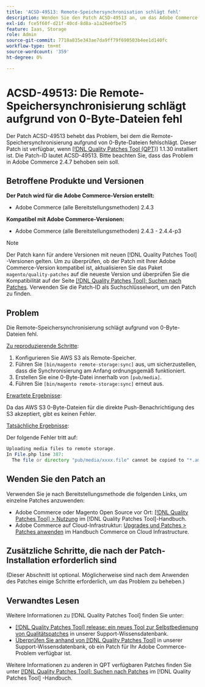 ```yaml
---
title: 'ACSD-49513: Remote-Speichersynchronisation schlägt fehl'
description: Wenden Sie den Patch ACSD-49513 an, um das Adobe Commerce-Problem zu beheben, bei dem die Remote-Speichersynchronisierung aufgrund von 0-Byte-Dateien fehlschlägt.
exl-id: fce5f60f-d21f-40cd-8d8a-a1a26e0fbe75
feature: Iaas, Storage
role: Admin
source-git-commit: 7718a835e343ae7da9ff79f690503b4ee1d140fc
workflow-type: tm+mt
source-wordcount: '359'
ht-degree: 0%

---
```


# ACSD-49513: Die Remote-Speichersynchronisierung schlägt aufgrund von 0-Byte-Dateien fehl

Der Patch ACSD-49513 behebt das Problem, bei dem die Remote-Speichersynchronisierung aufgrund von 0-Byte-Dateien fehlschlägt. Dieser Patch ist verfügbar, wenn [[!DNL Quality Patches Tool (QPT)]](/help/announcements/adobe-commerce-announcements/magento-quality-patches-released-new-tool-to-self-serve-quality-patches.md) 1.1.30 installiert ist. Die Patch-ID lautet ACSD-49513. Bitte beachten Sie, dass das Problem in Adobe Commerce 2.4.7 behoben sein soll.

## Betroffene Produkte und Versionen

**Der Patch wird für die Adobe Commerce-Version erstellt:**

* Adobe Commerce (alle Bereitstellungsmethoden) 2.4.3

**Kompatibel mit Adobe Commerce-Versionen:**

* Adobe Commerce (alle Bereitstellungsmethoden) 2.4.3 - 2.4.4-p3

>[!NOTE]
>
>Der Patch kann für andere Versionen mit neuen [!DNL Quality Patches Tool] -Versionen gelten. Um zu überprüfen, ob der Patch mit Ihrer Adobe Commerce-Version kompatibel ist, aktualisieren Sie das Paket `magento/quality-patches` auf die neueste Version und überprüfen Sie die Kompatibilität auf der Seite [[!DNL Quality Patches Tool]: Suchen nach Patches](https://experienceleague.adobe.com/tools/commerce-quality-patches/index.html). Verwenden Sie die Patch-ID als Suchschlüsselwort, um den Patch zu finden.

## Problem

Die Remote-Speichersynchronisierung schlägt aufgrund von 0-Byte-Dateien fehl.

<u>Zu reproduzierende Schritte</u>:

1. Konfigurieren Sie AWS S3 als Remote-Speicher.
1. Führen Sie `[bin/magento remote-storage:sync]` aus, um sicherzustellen, dass die Synchronisierung am Anfang ordnungsgemäß funktioniert.
1. Erstellen Sie eine 0-Byte-Datei innerhalb von `[pub/media]`.
1. Führen Sie `[bin/magento remote-storage:sync]` erneut aus.

<u>Erwartete Ergebnisse</u>:

Da das AWS S3 0-Byte-Dateien für die direkte Push-Benachrichtigung des S3 akzeptiert, gibt es keinen Fehler.

<u>Tatsächliche Ergebnisse</u>:

Der folgende Fehler tritt auf:

```PHP
Uploading media files to remote storage.
In File.php line 387:
  The file or directory "pub/media/xxxx.file" cannot be copied to "*.amazonaws.com/media/xxxx.file"
```

## Wenden Sie den Patch an

Verwenden Sie je nach Bereitstellungsmethode die folgenden Links, um einzelne Patches anzuwenden:

* Adobe Commerce oder Magento Open Source vor Ort: [[!DNL Quality Patches Tool] > Nutzung](https://experienceleague.adobe.com/docs/commerce-operations/tools/quality-patches-tool/usage.html) im [!DNL Quality Patches Tool]-Handbuch.
* Adobe Commerce auf Cloud-Infrastruktur: [Upgrades und Patches > Patches anwenden](https://experienceleague.adobe.com/docs/commerce-cloud-service/user-guide/develop/upgrade/apply-patches.html) im Handbuch Commerce on Cloud Infrastructure.

## Zusätzliche Schritte, die nach der Patch-Installation erforderlich sind

(Dieser Abschnitt ist optional. Möglicherweise sind nach dem Anwenden des Patches einige Schritte erforderlich, um das Problem zu beheben.) 

## Verwandtes Lesen

Weitere Informationen zu [!DNL Quality Patches Tool] finden Sie unter:

* [[!DNL Quality Patches Tool] release: ein neues Tool zur Selbstbedienung von Qualitätspatches](/help/announcements/adobe-commerce-announcements/magento-quality-patches-released-new-tool-to-self-serve-quality-patches.md) in unserer Support-Wissensdatenbank.
* [Überprüfen Sie anhand von  [!DNL Quality Patches Tool]](/help/support-tools/patches-available-in-qpt-tool/check-patch-for-magento-issue-with-magento-quality-patches.md) in unserer Support-Wissensdatenbank, ob ein Patch für Ihr Adobe Commerce-Problem verfügbar ist.

Weitere Informationen zu anderen in QPT verfügbaren Patches finden Sie unter [[!DNL Quality Patches Tool]: Suchen nach Patches](https://experienceleague.adobe.com/tools/commerce-quality-patches/index.html) im [!DNL Quality Patches Tool] -Handbuch.
